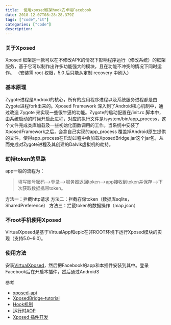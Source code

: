 ```yaml
---
title:  使用xposed框架hook安卓端Facebook
date: 2018-12-07T08:28:28.379Z
tags: ["code","it"]
categories: ["code"]
description:
---
```


### 关于Xposed
Xposed 框架是一款可以在不修改APK的情况下影响程序运行（修改系统）的框架服务，基于它可以制作出许多功能强大的模块，且在功能不冲突的情况下同时运作。
（安装需 root 权限，5.0 后只能从定制 recovery 中刷入）

### 基本原理
Zygote进程是Android的核心，所有的应用程序进程以及系统服务进程都是由Zygote进程fork出来的。Xposed Framework 深入到了Android核心机制中，通过改造 Zygote 来实现一些很牛逼的功能。Zygote的启动配置在/init.rc 脚本中，由系统启动的时候开启此进程，对应的执行文件是/system/bin/app_process，这个文件完成类库加载及一些初始化函数调用的工作。当系统中安装了 XposedFramework之后，会拿自己实现的app_process 覆盖掉Android原生提供的文件，使得app_process在启动过程中会加载XposedBridge.jar这个jar包，从而完成对Zygote进程及其创建的Dalvik虚拟机的劫持。

### 劫持token的思路
app一般的流程为：
>填写账号密码-->登录-->服务器返回token-->app接收到token并保存-->下次获取数据携带token。

方法一：拦截http请求
方法二：拦截存储token（数据库sqlite，SharedPreference）
方法三：拦截token的数据操作（map,json）


### 不root手机使用Xposed
VirtualXposed是基于VirtualApp和epic在非ROOT环境下运行Xposed模块的实现（支持5.0~9.0)。


### 使用方法
安装[VirtualXposed](https://github.com/android-hacker/VirtualXposed/releases)，然后把Facebook的app和本插件安装到其中。登录Facebook后在开启本插件，然后通过AndroidS

参考  

- [xposed-api](https://api.xposed.info/reference/packages.html)
- [XposedBridge-tutorial](https://github.com/rovo89/XposedBridge/wiki/Development-tutorial)
- [Hook机制](https://github.com/tiann/understand-plugin-framework)
- [运行时AOP](http://weishu.me/2017/11/23/dexposed-on-art/)
- [Xposed 插件开发](https://blog.csdn.net/niubitianping/article/details/52575900)